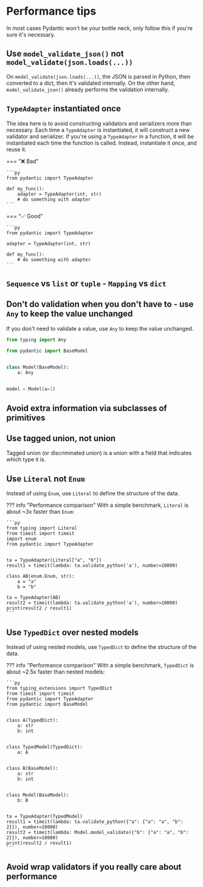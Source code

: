 # Performance tips

In most cases Pydantic won't be your bottle neck, only follow this if you're sure it's necessary.

## Use `model_validate_json()` not `model_validate(json.loads(...))`

On `model_validate(json.loads(...))`, the JSON is parsed in Python, then converted to a dict, then it's validated internally.
On the other hand, `model_validate_json()` already performs the validation internally.

## `TypeAdapter` instantiated once

The idea here is to avoid constructing validators and serializers more than necessary. Each time a `TypeAdapter` is instantiated,
it will construct a new validator and serializer. If you're using a `TypeAdapter` in a function, it will be instantiated each time
the function is called. Instead, instantiate it once, and reuse it.

=== ":x: Bad"

    ```py
    from pydantic import TypeAdapter

    def my_func():
        adapter = TypeAdapter(int, str)
        # do something with adapter
    ```

=== ":white_check_mark: Good"

    ```py
    from pydantic import TypeAdapter

    adapter = TypeAdapter(int, str)

    def my_func():
        # do something with adapter
    ```

## `Sequence` vs `list` or `tuple` - `Mapping` vs `dict`

<!-- try list first in lax mode...
if u say sequence, maybe we try list first every time
Call `isinstance(Sequence)` instead of rust code -->

## Don't do validation when you don't have to - use `Any` to keep the value unchanged

If you don't need to validate a value, use `Any` to keep the value unchanged.

```py
from typing import Any

from pydantic import BaseModel


class Model(BaseModel):
    a: Any


model = Model(a=1)
```

## Avoid extra information via subclasses of primitives

<!-- Lose information, Mongo int example look for it...
https://github.com/mongodb/mongo-python-driver/blob/9b6f2e18cfcdf56ad2afc988246060c4d20e11b8/bson/int64.py#L21
-->

<!-- TODO: I also need help here. -->

## Use tagged union, not union

Tagged union (or discriminated union) is a union with a field that indicates which type it is.

<!-- TODO: I need a good example here. My tests didn't show much difference. -->

## Use `Literal` not `Enum`

Instead of using `Enum`, use `Literal` to define the structure of the data.

??? info "Performance comparison"
    With a simple benchmark, `Literal` is about ~3x faster than `Enum`:

    ```py
    from typing import Literal
    from timeit import timeit
    import enum
    from pydantic import TypeAdapter


    ta = TypeAdapter(Literal["a", "b"])
    result1 = timeit(lambda: ta.validate_python('a'), number=10000)

    class AB(enum.Enum, str):
        a = "a"
        b = "b"

    ta = TypeAdapter(AB)
    result2 = timeit(lambda: ta.validate_python('a'), number=10000)
    print(result2 / result1)
    ```

## Use `TypedDict` over nested models

Instead of using nested models, use `TypedDict` to define the structure of the data.

??? info "Performance comparison"
    With a simple benchmark, `TypedDict` is about ~2.5x faster than nested models:

    ```py
    from typing_extensions import TypedDict
    from timeit import timeit
    from pydantic import TypeAdapter
    from pydantic import BaseModel


    class A(TypedDict):
        a: str
        b: int


    class TypedModel(TypedDict):
        a: A


    class B(BaseModel):
        a: str
        b: int


    class Model(BaseModel):
        b: B


    ta = TypeAdapter(TypedModel)
    result1 = timeit(lambda: ta.validate_python({"a": {"a": "a", "b": 2}}), number=10000)
    result2 = timeit(lambda: Model.model_validate({"b": {"a": "a", "b": 2}}), number=10000)
    print(result2 / result1)
    ```

## Avoid wrap validators if you really care about performance

<!-- TODO: I need help on this one. -->
